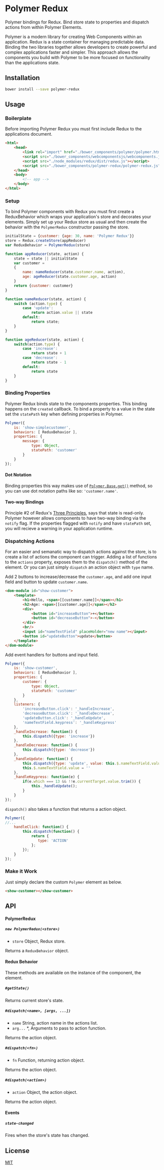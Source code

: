 # Polymer Redux

Polymer bindings for Redux. Bind store state to properties and dispatch
actions from within Polymer Elements.

Polymer is a modern library for creating Web Components within an application.
Redux is a state container for managing predictable data. Binding the two
libraries together allows developers to create powerful and complex
applications faster and simpler. This approach allows the components you build
with Polymer to be more focused on functionality than the applications state.

## Installation

```bash
bower install --save polymer-redux
```

## Usage

### Boilerplate

Before importing Polymer Redux you must first include Redux to the applications
document.

```html
<html>
    <head>
    	<link rel="import" href="./bower_components/polymer/polymer.html">
        <script src="./bower_components/webcomponentsjs/webcomponents.js"></script>
        <script src="./node_modules/redux/dist/redux.js"></script>
        <script src="./bower_components/polymer-redux/polymer-redux.js"></script>        
    </head>
    <body>
        <!-- app -->
    </body>
</html>
```

### Setup

To bind Polymer components with Redux you must first create a ReduxBehavior
which wraps your application's store and decorates your elements. Simply set up
your Redux store as usual and then create the behavior with the `PolymerRedux`
constructor passing the store.

```javascript
initialState = {customer: {age: 30, name: 'Polymer Redux'}}
store = Redux.createStore(appReducer)
var ReduxBehavior = PolymerRedux(store)

function appReducer(state, action) {
    state = state || initialState
    var customer =
    {
        name: nameReducer(state.customer.name, action),
        age: ageReducer(state.customer.age, action)
    }
    return {customer: customer}
}

function nameReducer(state, action) {
    switch (action.type) {
        case 'update':
            return action.value || state
        default:
            return state;
    }
}

function ageReducer(state, action) {
    switch(action.type) {
        case 'increase':
            return state + 1
        case 'decrease':
            return state - 1
        default:
            return state
    }
}
```


### Binding Properties

Polymer Redux binds state to the components properties. This binding happens on
the `created` callback. To bind a property to a value in the state set the 
`statePath` key when defining properties in Polymer.

```javascript
Polymer({
    is: 'show-simplecustomer',
    behaviors: [ ReduxBehavior ],
    properties: {
        message: {
            type: Object,
            statePath: 'customer'
        }
    }
});
```


#### Dot Notation

Binding properties this way makes use of [`Polymer.Base.get()`](http://polymer.github.io/polymer/) method, so you can use dot notation paths like so: `'customer.name'`.

#### Two-way Bindings

Principle #2 of Redux's [Three Principles](http://redux.js.org/docs/introduction/ThreePrinciples.html),
says that state is read-only. Polymer however allows components to have two-way
binding via the `notify` flag. If the properties flagged with `notify` and have
`statePath` set, you will recieve a warning in your application runtime.

### Dispatching Actions

For an easier and semanatic way to dispatch actions against the store, is to create a list of actions the component can trigger. Adding a list of functions to the `actions` property, exposes them to the `dispatch()` method of the element. Or you can just simply `dispatch` an action object with `type` name.

Add 2 buttons to increase/decrease the `customer.age`, and add one input field and button to update `customer.name`.

```html
<dom-module id="show-customer">
    <template>
        <h1>Hello, <span>[[customer.name]]</span></h1>
        <h2>Age: <span>[[customer.age]]</span></h2>
        <div>
            <button id="increaseButton">+</button>
            <button id="decreaseButton">-</button>
        </div>
        <br/>
        <input id="nameTextField" placeHolder="new name"></input>
        <button id="updateButton">update</button>
    </template>
</dom-module>
```

Add event handlers for buttons and input field.

```javascript
Polymer({
    is: 'show-customer',
    behaviors: [ ReduxBehavior ],
    properties: {
        customer: {
            type: Object,
            statePath: 'customer'
        }
    },
    listeners: {
        'increaseButton.click': '_handleIncrease',
        'decreaseButton.click': '_handleDecrease',
        'updateButton.click': '_handleUpdate',
        'nameTextField.keypress': '_handleKeypress'
    },
    _handleIncrease: function() {
        this.dispatch({type: 'increase'})
    },
    _handleDecrease: function() {
        this.dispatch({type: 'decrease'})
    },
    _handleUpdate: function() {
        this.dispatch({type: 'update', value: this.$.nameTextField.value})
        this.$.nameTextField.value = ''
    },
    _handleKeypress: function(e) {
        if(e.which === 13 && !!e.currentTarget.value.trim()) {
            this._handleUpdate();
        }
    }
});
```

`dispatch()` also takes a function that returns a action object.

```javascript
Polymer({
//...
    handleClick: function() {
        this.dispatch(function() {
            return {
               type: 'ACTION'
            };
        });
    }
});
```

### Make it Work
Just simply declare the custom `Polymer` element as below.

```html
<show-customer></show-customer>
```

## API

#### PolymerRedux

##### `new PolymerRedux(<store>)`

* `store` Object, Redux store.

Returns a `ReduxBehavior` object.

#### Redux Behavior

These methods are available on the instance of the component, the element.

##### `#getState()`

Returns current store's state.

##### `#dispatch(<name>, [args, ...])`

* `name` String, action name in the actions list.
* `arg...` *, Arguments to pass to action function.

Returns the action object.


##### `#dispatch(<fn>)`

* `fn` Function, returning action object.

Returns the action object.


##### `#dispatch(<action>)`

* `action` Object, the action object.

Returns the action object.


#### Events

##### `state-changed`

Fires when the store's state has changed.

## License

[MIT](LICENSE)
